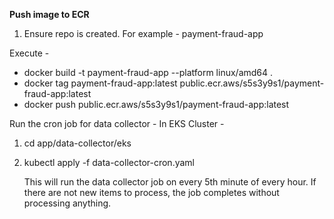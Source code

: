 **Push image to ECR**
1. Ensure repo is created. For example - payment-fraud-app

Execute - 
- docker build -t payment-fraud-app --platform linux/amd64 .
- docker tag payment-fraud-app:latest public.ecr.aws/s5s3y9s1/payment-fraud-app:latest
- docker push public.ecr.aws/s5s3y9s1/payment-fraud-app:latest


Run the cron job for data collector - 
In EKS Cluster - 
1. cd app/data-collector/eks 
2. kubectl apply -f data-collector-cron.yaml

    This will run the data collector job on every 5th minute of every hour. If there are not new items to process, the job completes without processing anything.